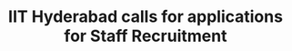 ---
layout: post
title: IIT Hyderabad calls for applications for Staff Recruitment
event_date: 24-01-2020
categories: pressrelease
link: Press Release - IIT Hyderabad calls for applications for Staff Recruitment-24-01-2020.pdf
---